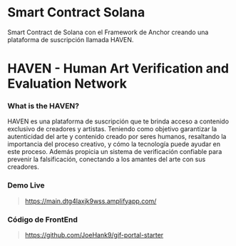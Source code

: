 # Smart Contract Solana

Smart Contract de Solana con el Framework de Anchor creando una plataforma de  suscripción llamada HAVEN.

# HAVEN - Human Art Verification and Evaluation Network

### **What is the HAVEN?**
HAVEN es una plataforma de suscripción que te brinda acceso a contenido exclusivo de creadores y artistas. Teniendo como objetivo garantizar la autenticidad del arte y contenido creado por seres humanos, resaltando la importancia del proceso creativo,  y cómo la tecnología puede ayudar en este proceso. Además propicia un sistema de verificación confiable para prevenir la falsificación, conectando a los amantes del arte con sus creadores.

### Demo Live
> https://main.dtg4laxjk9wss.amplifyapp.com/

### Código de FrontEnd
> https://github.com/JoeHank9/gif-portal-starter

